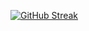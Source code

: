 [![GitHub Streak](https://streak-stats.demolab.com/?user=lvnt12&border_radius=6)](https://github.com/lvnt12)
